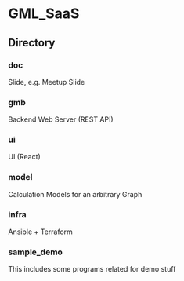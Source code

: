 # GML_SaaS

## Directory

### doc
Slide, e.g. Meetup Slide

### gmb
Backend Web Server (REST API)

### ui
UI (React)

### model
Calculation Models for an arbitrary Graph

### infra
Ansible + Terraform

### sample_demo
This includes some programs related for demo stuff